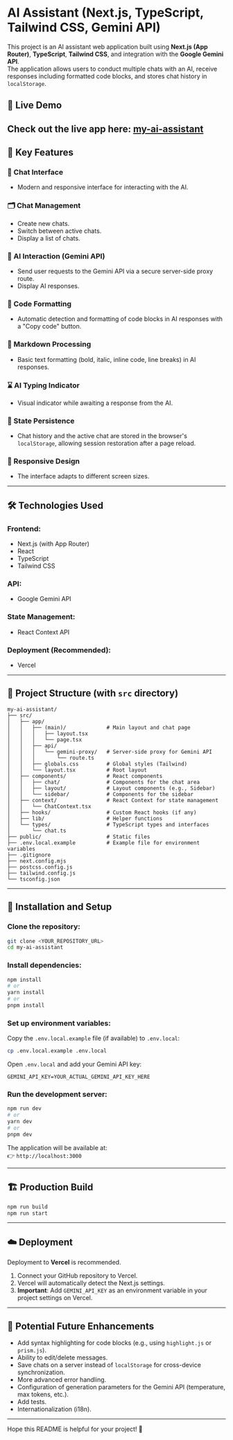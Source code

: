 # AI Assistant (Next.js, TypeScript, Tailwind CSS, Gemini API)

This project is an AI assistant web application built using **Next.js (App Router)**, **TypeScript**, **Tailwind CSS**, and integration with the **Google Gemini API**.  
The application allows users to conduct multiple chats with an AI, receive responses including formatted code blocks, and stores chat history in `localStorage`.


## 🔗 Live Demo

Check out the live app here: [my-ai-assistant](https://my-ai-assistant-mu.vercel.app/)
---

## 🔑 Key Features

### 💬 Chat Interface
- Modern and responsive interface for interacting with the AI.

### 🗂 Chat Management
- Create new chats.
- Switch between active chats.
- Display a list of chats.

### 🤖 AI Interaction (Gemini API)
- Send user requests to the Gemini API via a secure server-side proxy route.
- Display AI responses.

### 🧠 Code Formatting
- Automatic detection and formatting of code blocks in AI responses with a "Copy code" button.

### 📝 Markdown Processing
- Basic text formatting (bold, italic, inline code, line breaks) in AI responses.

### ⌛ AI Typing Indicator
- Visual indicator while awaiting a response from the AI.

### 💾 State Persistence
- Chat history and the active chat are stored in the browser's `localStorage`, allowing session restoration after a page reload.

### 📱 Responsive Design
- The interface adapts to different screen sizes.

---

## 🛠 Technologies Used

### Frontend:
- Next.js (with App Router)
- React
- TypeScript
- Tailwind CSS

### API:
- Google Gemini API

### State Management:
- React Context API

### Deployment (Recommended):
- Vercel

---

## 📁 Project Structure (with `src` directory)

```
my-ai-assistant/
├── src/
│   ├── app/
│   │   ├── (main)/             # Main layout and chat page
│   │   │   ├── layout.tsx
│   │   │   └── page.tsx
│   │   ├── api/
│   │   │   └── gemini-proxy/   # Server-side proxy for Gemini API
│   │   │       └── route.ts
│   │   ├── globals.css         # Global styles (Tailwind)
│   │   └── layout.tsx          # Root layout
│   ├── components/             # React components
│   │   ├── chat/               # Components for the chat area
│   │   ├── layout/             # Layout components (e.g., Sidebar)
│   │   └── sidebar/            # Components for the sidebar
│   ├── context/                # React Context for state management
│   │   └── ChatContext.tsx
│   ├── hooks/                  # Custom React hooks (if any)
│   ├── lib/                    # Helper functions
│   └── types/                  # TypeScript types and interfaces
│       └── chat.ts
├── public/                     # Static files
├── .env.local.example          # Example file for environment variables
├── .gitignore
├── next.config.mjs
├── postcss.config.js
├── tailwind.config.js
└── tsconfig.json
```

---

## 🚀 Installation and Setup

### Clone the repository:
```bash
git clone <YOUR_REPOSITORY_URL>
cd my-ai-assistant
```

### Install dependencies:
```bash
npm install
# or
yarn install
# or
pnpm install
```

### Set up environment variables:

Copy the `.env.local.example` file (if available) to `.env.local`:
```bash
cp .env.local.example .env.local
```

Open `.env.local` and add your Gemini API key:
```env
GEMINI_API_KEY=YOUR_ACTUAL_GEMINI_API_KEY_HERE
```

### Run the development server:
```bash
npm run dev
# or
yarn dev
# or
pnpm dev
```

The application will be available at:  
👉 `http://localhost:3000`

---

## 🏗 Production Build

```bash
npm run build
npm run start
```

---

## ☁️ Deployment

Deployment to **Vercel** is recommended.

1. Connect your GitHub repository to Vercel.
2. Vercel will automatically detect the Next.js settings.
3. **Important**: Add `GEMINI_API_KEY` as an environment variable in your project settings on Vercel.

---

## 🌟 Potential Future Enhancements

- Add syntax highlighting for code blocks (e.g., using `highlight.js` or `prism.js`).
- Ability to edit/delete messages.
- Save chats on a server instead of `localStorage` for cross-device synchronization.
- More advanced error handling.
- Configuration of generation parameters for the Gemini API (temperature, max tokens, etc.).
- Add tests.
- Internationalization (i18n).

---

Hope this README is helpful for your project! 🙌
